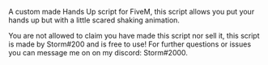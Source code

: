 A custom made Hands Up script for FiveM, this script allows you put your hands up but with a little scared shaking animation.

You are not allowed to claim you have made this script nor sell it, this script is made by Storm#200 and is free to use! For further questions or issues you can message me on on my discord: Storm#2000.